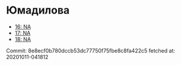 # Юмадилова
- [16: NA](16.md)
- [17: NA](17.md)
- [18: NA](18.md)

Commit: 8e8ecf0b780dccb53dc77750f75fbe8c8fa422c5
 fetched at: 20201011-041812
